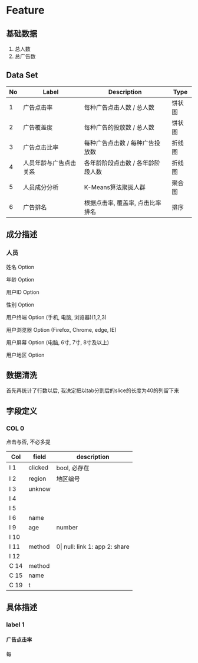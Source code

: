 # Feature

## 基础数据

1. 总人数
2. 总广告数

## Data Set

| No   | Label                  | Description                       | Type   |
| ---- | ---------------------- | --------------------------------- | ------ |
| 1    | 广告点击率             | 每种广告点击人数 / 总人数         | 饼状图 |
| 2    | 广告覆盖度             | 每种广告的投放数 / 总人数         | 饼状图 |
| 3    | 广告点击比率           | 每种广告点击数 / 每种广告投放数   | 折线图 |
| 4    | 人员年龄与广告点击关系 | 各年龄阶段点击数 / 各年龄阶段人数 | 折线图 |
| 5    | 人员成分分析           | K-Means算法聚拢人群               | 聚合图 |
| 6    | 广告排名               | 根据点击率, 覆盖率, 点击比率排名  | 排序   |

## 成分描述

### 人员

姓名 Option

年龄 Option

用户ID Option

性别 Option

用户终端 Option (手机, 电脑, 浏览器)(1,2,3)

用户浏览器 Option (Firefox, Chrome, edge, IE)

用户屏幕 Option (电脑, 6寸, 7寸, 8寸及以上)

用户地区 Option

## 数据清洗

首先再统计了行数以后, 我决定把以tab分割后的slice的长度为40的列留下来

## 字段定义

### COL 0

点击与否, 不必多提

| Col  | field   | description                    |
| ---- | ------- | ------------------------------ |
| I 1  | clicked | bool, 必存在                   |
| I 2  | region  | 地区编号                       |
| I 3  | unknow  |                                |
| I 4  |         |                                |
| I 5  |         |                                |
| I 6  | name    |                                |
| I 9  | age     | number                         |
| I 10 |         |                                |
| I 11 | method  | 0\| null: link 1: app 2: share |
| I 12 |         |                                |
| C 14 | method  |                                |
| C 15 | name    |                                |
| C 19 | t       |                                |

## 具体描述

### label 1

#### 广告点击率

每